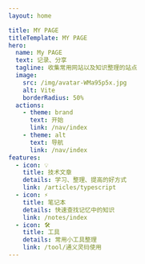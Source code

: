 ```yaml
---
layout: home

title: MY PAGE
titleTemplate: MY PAGE
hero:
  name: My PAGE
  text: 记录、分享
  tagline: 收集常用网站以及知识整理的站点
  image:
    src: /img/avatar-WMa95p5x.jpg
    alt: Vite
    borderRadius: 50%
  actions:
    - theme: brand
      text: 开始
      link: /nav/index
    - theme: alt
      text: 导航
      link: /nav/index
features:
  - icon: 💡
    title: 技术文章
    details: 学习、整理、提高的好方式
    link: /articles/typescript
  - icon: ⚡️
    title: 笔记本
    details: 快速查找记忆中的知识
    link: /notes/index
  - icon: 🛠️
    title: 工具
    details: 常用小工具整理
    link: /tool/通义灵码使用
---
```


<!-- Hi
welcome！
欢迎来到我的个人网站！

- 这里是一个收集平时常用网站合集以及个人知识整理的个人站点.
- 本站点 基于 GITHUB Pages 进行托管
- 本站的包括技术博客和一些开源的兴趣项目 -->
